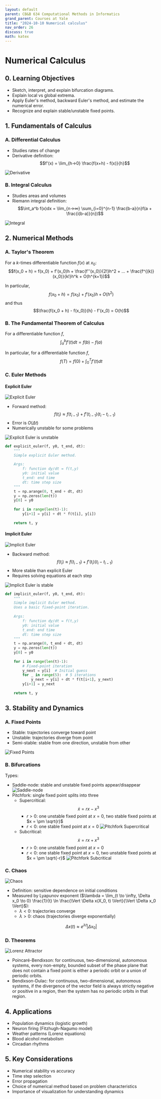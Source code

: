 ```yaml
---
layout: default
parent: CB&B 634 Computational Methods in Informatics
grand_parent: Courses at Yale
title: "2024-10-10 Numerical calculus"
nav_order: 26
discuss: true
math: katex
---
```


# Numerical Calculus
## 0. Learning Objectives
- Sketch, interpret, and explain bifurcation diagrams.
- Explain local vs global extrema.
- Apply Euler's method, backward Euler's method, and estimate the numerical error.
- Recognize and explain stable/unstable fixed points.

## 1. Fundamentals of Calculus

### A. Differential Calculus
- Studies rates of change
- Derivative definition: 
$$f'(x) = \lim_{h→0} \frac{f(x+h) - f(x)}{h}$$

![Derivative](image.png)

### B. Integral Calculus
- Studies areas and volumes
- Riemann integral definition:
$$\int_a^b f(x)dx = \lim_{n→∞} \sum_{i=0}^{n-1} \frac{b-a}{n}f(a + \frac{i(b-a)}{n})$$

![Integral](image-1.png)

## 2. Numerical Methods

### A. Taylor's Theorem
For a $k$-times differentiable function $f(x)$ at $x_0$:
$$f(x_0 + h) = f(x_0) + f'(x_0)h + \frac{f''(x_0)}{2!}h^2 + ... + \frac{f^{(k)}(x_0)}{k!}h^k + O(h^{k+1})$$

In particular,
$$f(x_0 + h) = f(x_0) + f'(x_0)h + O(h^2)$$
and thus
$$\frac{f(x_0 + h) - f(x_0)}{h} - f'(x_0) = O(h)$$

### B. The Fundamental Theorem of Calculus
For a differentiable function $f$,
$$\int_a^b f'(t)dt = f(b) - f(a)$$

In particular, for a differentiable function $f$,
$$f(T) = f(0) + \int_0^T f'(t)dt$$

### C. Euler Methods

#### Explicit Euler
![Explicit Euler](image-2.png)

- Forward method: $$f(t_i) ≈ f(t_{i-1}) + f'(t_{i-1})(t_i - t_{i-1})$$
- Error is $O(\Delta t)$
- Numerically unstable for some problems

![Explicit Euler is unstable](image-3.png)

```python
def explicit_euler(f, y0, t_end, dt):
    """
    Simple explicit Euler method.
    
    Args:
        f: function dy/dt = f(t,y)
        y0: initial value
        t_end: end time
        dt: time step size
    """
    t = np.arange(0, t_end + dt, dt)
    y = np.zeros(len(t))
    y[0] = y0
    
    for i in range(len(t)-1):
        y[i+1] = y[i] + dt * f(t[i], y[i])
    
    return t, y
```

#### Implicit Euler
![Implicit Euler](image-4.png)

- Backward method: $$f(t_i) ≈ f(t_{i-1}) + f'(t_i)(t_i - t_{i-1})$$
- More stable than explicit Euler
- Requires solving equations at each step

![Implicit Euler is stable](image-5.png)

```python
def implicit_euler(f, y0, t_end, dt):
    """
    Simple implicit Euler method.
    Uses a basic fixed-point iteration.
    
    Args:
        f: function dy/dt = f(t,y)
        y0: initial value
        t_end: end time
        dt: time step size
    """
    t = np.arange(0, t_end + dt, dt)
    y = np.zeros(len(t))
    y[0] = y0
    
    for i in range(len(t)-1):
        # Fixed-point iteration
        y_next = y[i]  # Initial guess
        for _ in range(5):  # 5 iterations
            y_next = y[i] + dt * f(t[i+1], y_next)
        y[i+1] = y_next
    
    return t, y
```

## 3. Stability and Dynamics

### A. Fixed Points
- Stable: trajectories converge toward point
- Unstable: trajectories diverge from point
- Semi-stable: stable from one direction, unstable from other

![Fixed Points](image-6.png)

### B. Bifurcations
Types:
- Saddle-node: stable and unstable fixed points appear/disappear
![Saddle-node](image-8.png)
- Pitchfork: single fixed point splits into three
  - Supercritical: $$\dot{x} = rx - x^3$$
    - $r > 0$: one unstable fixed point at $x = 0$, two stable fixed points at $x = \pm \sqrt{r}$
    - $r < 0$: one stable fixed point at $x = 0$
    ![Pitchfork Supercritical](image-9.png)
  - Subcritical: $$\dot{x} = rx + x^3$$
    - $r > 0$: one unstable fixed point at $x = 0$
    - $r < 0$: one stable fixed point at $x = 0$, two unstable fixed points at $x = \pm \sqrt{-r}$
    ![Pitchfork Subcritical](image-10.png)

### C. Chaos
![Chaos](image-12.png)
- Definition: sensitive dependence on initial conditions
- Measured by Lyapunov exponent ($\lambda = \lim_{t \to \infty, \Delta x_0 \to 0} \frac{1}{t} \ln \frac{\Vert \Delta x(X_0, t) \Vert}{\Vert \Delta x_0 \Vert}$):
  - $\lambda < 0$: trajectories converge
  - $\lambda > 0$: chaos (trajectories diverge exponentially)

$$\Delta x(t) ≈ e^{\lambda t}|\Delta x_0|$$

### D. Theorems
![Lorenz Attractor](image-11.png)
- Poincaré-Bendixson: for continuous, two-dimensional, autonomous systems, every non-empty, bounded subset of the phase plane that does not contain a fixed point is either a periodic orbit or a union of periodic orbits.
- Bendixson-Dulac: for continuous, two-dimensional, autonomous systems, if the divergence of the vector field is always strictly negative or positive in a region, then the system has no periodic orbits in that region.

## 4. Applications

- Population dynamics (logistic growth)
- Neuron firing (Fitzhugh-Nagumo model)
- Weather patterns (Lorenz equations)
- Blood alcohol metabolism
- Circadian rhythms

## 5. Key Considerations

- Numerical stability vs accuracy
- Time step selection
- Error propagation
- Choice of numerical method based on problem characteristics
- Importance of visualization for understanding dynamics